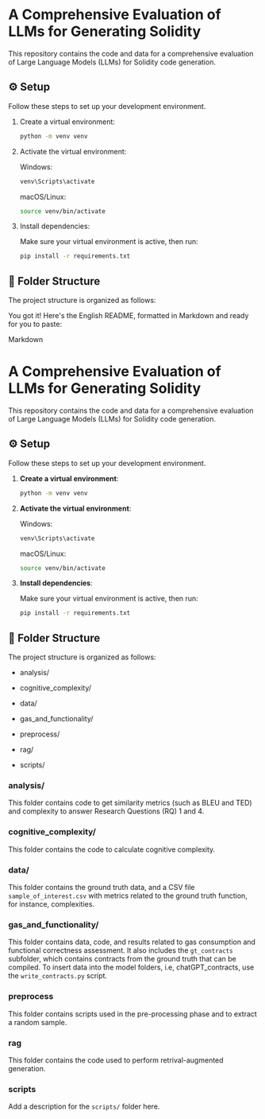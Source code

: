 # A Comprehensive Evaluation of LLMs for Generating Solidity

This repository contains the code and data for a comprehensive evaluation of Large Language Models (LLMs) for Solidity code generation.

## ⚙️ Setup

Follow these steps to set up your development environment.

1.  Create a virtual environment:

    ```bash
    python -m venv venv
    ```

2.  Activate the virtual environment:

    Windows:

    ```bash
    venv\Scripts\activate
    ```

    macOS/Linux:

    ```bash
    source venv/bin/activate
    ```

3.  Install dependencies:

    Make sure your virtual environment is active, then run:

    ```bash
    pip install -r requirements.txt
    ```

## 📁 Folder Structure

The project structure is organized as follows:

You got it! Here's the English README, formatted in Markdown and ready for you to paste:

Markdown

# A Comprehensive Evaluation of LLMs for Generating Solidity

This repository contains the code and data for a comprehensive evaluation of Large Language Models (LLMs) for Solidity code generation.

## ⚙️ Setup

Follow these steps to set up your development environment.

1.  **Create a virtual environment**:

    ```bash
    python -m venv venv
    ```

2.  **Activate the virtual environment**:

    Windows:

    ```bash
    venv\Scripts\activate
    ```

    macOS/Linux:

    ```bash
    source venv/bin/activate
    ```

3.  **Install dependencies**:

    Make sure your virtual environment is active, then run:

    ```bash
    pip install -r requirements.txt
    ```

## 📁 Folder Structure

The project structure is organized as follows:

* analysis/

* cognitive_complexity/

* data/

* gas_and_functionality/

* preprocess/

* rag/

* scripts/

### analysis/
This folder contains code to get similarity metrics (such as BLEU and TED) and complexity to answer Research Questions (RQ) 1 and 4.

### cognitive_complexity/
This folder contains the code to calculate cognitive complexity.

### data/
This folder contains the ground truth data, and a CSV file `sample_of_interest.csv` with metrics related to the ground truth function, for instance, complexities.

### gas_and_functionality/
This folder contains data, code, and results related to gas consumption and functional correctness assessment. It also includes the `gt_contracts` subfolder, which contains contracts from the ground truth that can be compiled. To insert data into the model folders, i.e, chatGPT_contracts, use the `write_contracts.py` script.

### preprocess
This folder contains scripts used in the pre-processing phase and to extract a random sample.

### rag
This folder contains the code used to perform retrival-augmented generation.

### scripts
Add a description for the `scripts/` folder here.
